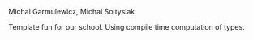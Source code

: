 Michal Garmulewicz, Michal Soltysiak

Template fun for our school. Using compile time computation of types.

